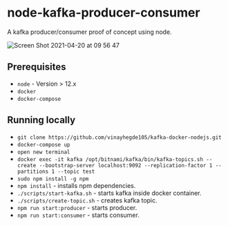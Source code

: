 # node-kafka-producer-consumer

A kafka producer/consumer proof of concept using node.

![Screen Shot 2021-04-20 at 09 56 47](https://user-images.githubusercontent.com/17026751/115368228-cbcd0000-a1be-11eb-9d17-6ada1ad5ff98.png)

## Prerequisites

* `node` - Version > 12.x
* `docker`
* `docker-compose`

## Running locally

* `git clone https://github.com/vinayhegde105/kafka-docker-nodejs.git`
* `docker-compose up`
* `open new terminal`
* `docker exec -it kafka /opt/bitnami/kafka/bin/kafka-topics.sh --create --bootstrap-server localhost:9092 --replication-factor 1 --partitions 1 --topic test`
* `sudo npm install -g npm`
* `npm install` - installs npm dependencies.
* `./scripts/start-kafka.sh` - starts kafka inside docker container.
* `./scripts/create-topic.sh` - creates kafka topic.
* `npm run start:producer` - starts producer.
* `npm run start:consumer` - starts consumer.
